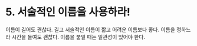 # 5. 서술적인 이름을 사용하라!

이름이 길어도 괜찮다. 길고 서술적인 이름이 짧고 어려운 이름보다 좋다. 이름을 정하느라 시간을 들여도 괜찮다. 이름을 붙일 때는 일관성이 있어야 한다.

